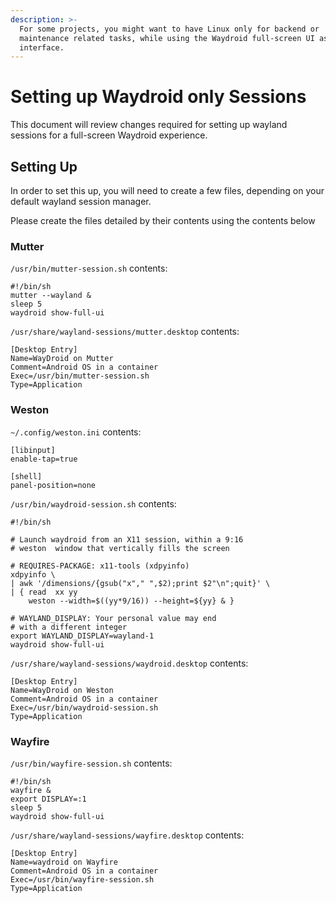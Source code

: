 ```yaml
---
description: >-
  For some projects, you might want to have Linux only for backend or
  maintenance related tasks, while using the Waydroid full-screen UI as the main
  interface.
---
```


# Setting up Waydroid only Sessions

This document will review changes required for setting up wayland sessions for a full-screen Waydroid experience.

## Setting Up

In order to set this up, you will need to create a few files, depending on your default wayland session manager.&#x20;

Please create the files detailed by their contents using the contents below

### Mutter

`/usr/bin/mutter-session.sh` contents:

```
#!/bin/sh
mutter --wayland &
sleep 5
waydroid show-full-ui
```

`/usr/share/wayland-sessions/mutter.desktop` contents:

```
[Desktop Entry]
Name=WayDroid on Mutter
Comment=Android OS in a container
Exec=/usr/bin/mutter-session.sh
Type=Application
```

### Weston

`~/.config/weston.ini` contents:

```
[libinput]
enable-tap=true

[shell]
panel-position=none
```

`/usr/bin/waydroid-session.sh` contents:

```
#!/bin/sh

# Launch waydroid from an X11 session, within a 9:16
# weston  window that vertically fills the screen

# REQUIRES-PACKAGE: x11-tools (xdpyinfo)
xdpyinfo \
| awk '/dimensions/{gsub("x"," ",$2);print $2"\n";quit}' \
| { read  xx yy
    weston --width=$((yy*9/16)) --height=${yy} & }

# WAYLAND_DISPLAY: Your personal value may end 
# with a different integer
export WAYLAND_DISPLAY=wayland-1
waydroid show-full-ui
```

`/usr/share/wayland-sessions/waydroid.desktop` contents:

```
[Desktop Entry]
Name=WayDroid on Weston
Comment=Android OS in a container
Exec=/usr/bin/waydroid-session.sh
Type=Application
```

### Wayfire

`/usr/bin/wayfire-session.sh` contents:

```
#!/bin/sh
wayfire &
export DISPLAY=:1
sleep 5
waydroid show-full-ui
```

`/usr/share/wayland-sessions/wayfire.desktop` contents:

```
[Desktop Entry] 
Name=waydroid on Wayfire 
Comment=Android OS in a container 
Exec=/usr/bin/wayfire-session.sh
Type=Application
```
